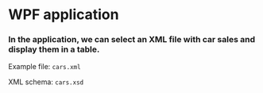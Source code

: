 # WPF application
### In the application, we can select an XML file with car sales and display them in a table.
Example file: ```cars.xml```

XML schema: ```cars.xsd```
